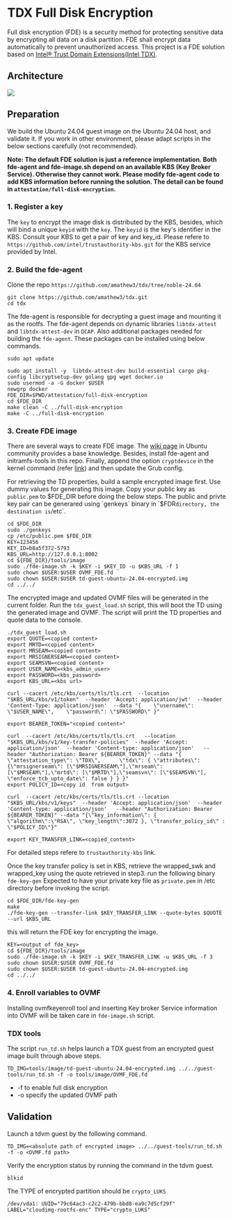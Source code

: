 # TDX Full Disk Encryption

Full disk encryption (FDE) is a security method for protecting sensitive
data by encrypting all data on a disk partition. FDE shall encrypt data
automatically to prevent unauthorized access.
This project is a FDE solution based on [Intel&reg; Trust Domain 
Extensions(Intel TDX)](https://www.intel.com/content/www/us/en/developer/articles/technical/intel-trust-domain-extensions.html).

## Architecture

![](../attestation/full-disk-encryption/docs/fde-arch.png)
  
## Preparation

We build the Ubuntu 24.04 guest image on the Ubuntu 24.04 host, and validate it. If you work in other environment, please adapt scripts in the below sections carefully (not recommended).

**Note: The default FDE solution is just a reference implementation. Both fde-agent and fde-image.sh depend on an available KBS (Key Broker Service). Otherwise they cannot work. Please modify fde-agent code to add KBS information before running the solution. The detail can be found in `attestation/full-disk-encryption`.**

### 1. Register a key 

The `key` to encrypt the image disk is distributed by the KBS, besides, which will bind a unique `keyid` with the `key`. The `keyid` is the key's identifier in the KBS. Consult your KBS to get a pair of key and key_id. Please refere to `https://github.com/intel/trustauthority-kbs.git` for the KBS service provided by Intel.

### 2. Build the fde-agent
Clone the repo `https://github.com/amathew3/tdx/tree/noble-24.04`

```
git clone https://github.com/amathew3/tdx.git
cd tdx
```

The fde-agent is responsible for decrypting a guest image and mounting it as the rootfs. The fde-agent depends on dynamic libraries `libtdx-attest` and `libtdx-attest-dev` in `DCAP`. Also additional packages needed for building the `fde-agent`. These packages can be installed using below commands.

```
sudo apt update

sudo apt install -y  libtdx-attest-dev build-essential cargo pkg-config libcryptsetup-dev golang gpg wget docker.io
sudo usermod -a -G docker $USER
newgrp docker
FDE_DIR=$PWD/attestation/full-disk-encryption
cd $FDE_DIR
make clean -C ../full-disk-encryption
make -C ../full-disk-encryption
```

### 3. Create FDE image

There are several ways to create FDE image. The [wiki page](https://help.ubuntu.com/community/Full_Disk_Encryption_Howto_2019) in Ubuntu community provides a base knowledge. Besides, install fde-agent and initramfs-tools in this repo. Finally, append the option `cryptdevice` in the kernel command (refer [link](https://wiki.archlinux.org/title/dm-crypt/System_configuration)) and then update the Grub config.

For retrieving the TD properties, build a sample encrypted image first. Use dummy values for generating this image.
Copy your public key as `public.pem` to $FDE_DIR before doing the below steps. The public and privte key pair can be generared using `genkeys` binary in
`$FDR` directory, the destination is `/etc`.
```
cd $FDE_DIR
sudo ./genkeys
cp /etc/public.pem $FDE_DIR
KEY=123456
KEY_ID=b8a5f372-5793
KBS_URL=http://127.0.0.1:8002
cd ${FDE_DIR}/tools/image
sudo ./fde-image.sh -k $KEY -i $KEY_ID -u $KBS_URL -f 1
sudo chown $USER:$USER OVMF_FDE.fd
sudo chown $USER:$USER td-guest-ubuntu-24.04-encrypted.img
cd ../../
```

The encrypted image and updated OVMF files will be generated in the current folder.
Run the `tdx_guest_load.sh` script, this will boot the TD using the generated image and OVMF.
The script will print the TD properties and quote data to the console.

```
./tdx_guest_load.sh
export QUOTE=<copied content>
export MRTD=<copied content>
export MRSEAM=<copied content>
export MRSIGNERSEAM=<copied content>
export SEAMSVN=<copied content>
export USER_NAME=<kbs_admin_user>
export PASSWORD=<kbs_password>
export KBS_URL=<kbs url>

curl --cacert /etc/kbs/certs/tls/tls.crt  --location "$KBS_URL/kbs/v1/token"  --header 'Accept: application/jwt'  --header 'Content-Type: application/json'  --data "{    \"username\": \"$USER_NAME\",    \"password\": \"$PASSWORD\" }"

export BEARER_TOKEN="<copied content>"

curl  --cacert /etc/kbs/certs/tls/tls.crt   --location "$KBS_URL/kbs/v1/key-transfer-policies"  --header 'Accept: application/json'  --header 'Content-type: application/json'   --header "Authorization: Bearer ${BEARER_TOKEN}" --data "{    \"attestation_type\": \"TDX\",      \"tdx\": { \"attributes\": {\"mrsignerseam\": [\"$MRSIGNERSEAM\"],\"mrseam\": [\"$MRSEAM\"],\"mrtd\": [\"$MRTD\"],\"seamsvn\": [\"$SEAMSVN\"], \"enforce_tcb_upto_date\": false } } }"
export POLICY_ID=<copy id  from output>

curl  --cacert /etc/kbs/certs/tls/tls.crt --location "$KBS_URL/kbs/v1/keys"  --header 'Accept: application/json'  --header 'Content-type: application/json'   --header "Authorization: Bearer ${BEARER_TOKEN}" --data "{\"key_information\": { \"algorithm\":\"RSA\", \"key_length\":3072 }, \"transfer_policy_id\" : \"$POLICY_ID\"}"

export KEY_TRANSFER_LINK=<copied_content>

```

For detailed steps refere to `trustauthority-kbs` link.

Once the key transfer policy is set in KBS, retrieve the wrapped_swk and wrapped_key using the quote retrieved in step3.
run the following binary `fde-key-gen`
Expected to have your private key file as `private.pem` in /etc directory before invoking the script.
```
cd $FDE_DIR/fde-key-gen
make
./fde-key-gen --transfer-link $KEY_TRANSFER_LINK --quote-bytes $QUOTE --url $KBS_URL
```

this will return the FDE key for encrypting the image.
```
KEY=<output of fde_key>
cd ${FDE_DIR}/tools/image
sudo ./fde-image.sh -k $KEY -i $KEY_TRANSFER_LINK -u $KBS_URL -f 3
sudo chown $USER:$USER OVMF_FDE.fd
sudo chown $USER:$USER td-guest-ubuntu-24.04-encrypted.img
cd ../../
```


### 4. Enroll variables to OVMF

Installing ovmfkeyenroll tool and inserting Key broker Service information into OVMF will be taken care in `fde-image.sh` script.

### TDX tools 

The script `run_td.sh` helps launch a TDX guest from an encrypted guest image built through above steps. 
```
TD_IMG=tools/image/td-guest-ubuntu-24.04-encrypted.img ../../guest-tools/run_td.sh -f -o tools/image/OVMF_FDE.fd
```
+ -f to enable full disk encryption
+ -o specify the updated OVMF path

## Validation

Launch a tdvm guest by the following command. 

```
TD_IMG=<absolute path of encrypted image> ../../guest-tools/run_td.sh -f -o <OVMF.fd path>

```

Verify the encryption status by running the command in the tdvm guest.

```
blkid
```

The TYPE of encrypted partition should be `crypto_LUKS`

```
/dev/vda1: UUID="79c64ac3-c2c2-479b-bbd8-ea9c7d5cf29f" LABEL="cloudimg-rootfs-enc" TYPE="crypto_LUKS"
```
